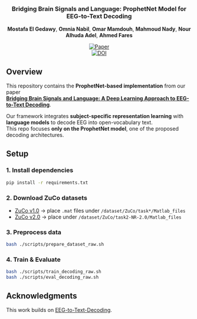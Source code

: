 <div align="center">
  <h3 align="center">Bridging Brain Signals and Language: ProphetNet Model for EEG-to-Text Decoding</h3>

  <p align="center">
    <b>Mostafa El Gedawy</b>, <b>Omnia Nabil</b>, <b>Omar Mamdouh</b>, <b>Mahmoud Nady</b>, <b>Nour Alhuda Adel</b>, <b>Ahmed Fares</b>
    <br />
  </p>
</div>

<div align="center">    

[![Paper](https://img.shields.io/badge/arXiv-2502.17465-B31B1B.svg)](https://arxiv.org/abs/2502.17465)  
[![DOI](https://img.shields.io/badge/DOI-10.48550/arXiv.2502.17465-blue.svg)](https://doi.org/10.48550/arXiv.2502.17465)

</div>


## Overview
This repository contains the **ProphetNet-based implementation** from our paper  
**[Bridging Brain Signals and Language: A Deep Learning Approach to EEG-to-Text Decoding](https://arxiv.org/abs/2502.17465)**.  

Our framework integrates **subject-specific representation learning** with **language models** to decode EEG into open-vocabulary text.  
This repo focuses **only on the ProphetNet model**, one of the proposed decoding architectures.


## Setup
### 1. Install dependencies
```bash
pip install -r requirements.txt
````

### 2. Download ZuCo datasets
* [ZuCo v1.0](https://osf.io/q3zws/files/) → place `.mat` files under
  `/dataset/ZuCo/task*/Matlab_files`
* [ZuCo v2.0](https://osf.io/2urht/files/) → place under
  `/dataset/ZuCo/task2-NR-2.0/Matlab_files`

### 3. Preprocess data
```bash
bash ./scripts/prepare_dataset_raw.sh
```

### 4. Train & Evaluate
```bash
bash ./scripts/train_decoding_raw.sh
bash ./scripts/eval_decoding_raw.sh
```


## Acknowledgments
This work builds on [EEG-to-Text-Decoding](https://github.com/hamzaamrani/EEG-to-Text-Decoding).
